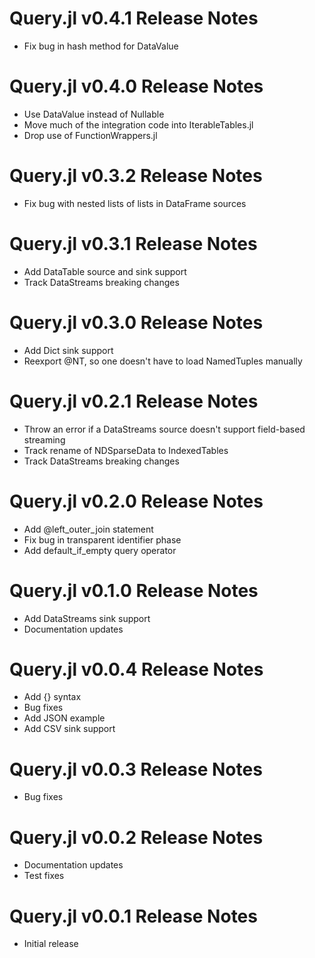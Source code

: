 Query.jl v0.4.1 Release Notes
=============================
* Fix bug in hash method for DataValue

Query.jl v0.4.0 Release Notes
=============================
* Use DataValue instead of Nullable
* Move much of the integration code into IterableTables.jl
* Drop use of FunctionWrappers.jl

Query.jl v0.3.2 Release Notes
=============================
* Fix bug with nested lists of lists in DataFrame sources

Query.jl v0.3.1 Release Notes
=============================
* Add DataTable source and sink support
* Track DataStreams breaking changes

Query.jl v0.3.0 Release Notes
=============================
* Add Dict sink support
* Reexport @NT, so one doesn't have to load NamedTuples manually

Query.jl v0.2.1 Release Notes
=================================
* Throw an error if a DataStreams source doesn't support field-based streaming
* Track rename of NDSparseData to IndexedTables
* Track DataStreams breaking changes

Query.jl v0.2.0 Release Notes
=================================
* Add @left_outer_join statement
* Fix bug in transparent identifier phase
* Add default_if_empty query operator

Query.jl v0.1.0 Release Notes
=================================
* Add DataStreams sink support
* Documentation updates

Query.jl v0.0.4 Release Notes
=================================
* Add {} syntax
* Bug fixes
* Add JSON example
* Add CSV sink support

Query.jl v0.0.3 Release Notes
=================================
* Bug fixes

Query.jl v0.0.2 Release Notes
=================================
* Documentation updates
* Test fixes

Query.jl v0.0.1 Release Notes
=================================
* Initial release
